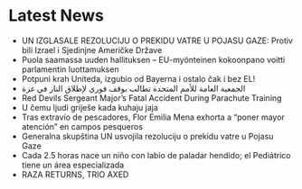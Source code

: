# Latest News
-  UN IZGLASALE REZOLUCIJU O PREKIDU VATRE U POJASU GAZE: Protiv bili Izrael i Sjedinjne Američke Države
-  Puola saamassa uuden hallituksen – EU-myönteinen kokoonpano voitti parlamentin luottamuksen
-  Potpuni krah Uniteda, izgubio od Bayerna i ostalo čak i bez EL!
-  الجمعية العامة للأمم المتحدة تطالب بوقف فوري لإطلاق النار في غزة
-  Red Devils Sergeant Major’s Fatal Accident During Parachute Training
-  U čemu ljudi griješe kada kuhaju jaja
-  Tras extravío de pescadores, Flor Emilia Mena exhorta a “poner mayor atención” en campos pesqueros
-  Generalna skupština UN usvojila rezoluciju o prekidu vatre u Pojasu Gaze
-  Cada 2.5 horas nace un niño con labio de paladar hendido; el Pediátrico tiene un área especializada
-  RAZA RETURNS, TRIO AXED
